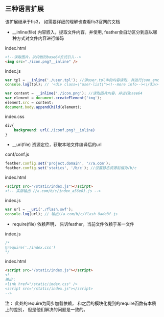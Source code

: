 ## 三种语言扩展

该扩展继承于fis3， 如需要详细的理解也查看fis3官网的文档

* __inline(file) 内容嵌入，提取文件内容，并使用, feather会自动区分到底以哪种方式对文件内容进行编码

index.html

```html
<!--读取图片，以内嵌的base64方式引入-->
<img src="./icon.png?__inline" />
```

index.js
```js
var tpl = __inline('./user.tpl'); //讲user.tpl中的内容读取，并进行json_encode转换
console.log(tpl); // '<div class=\"user-list\"><!--more info--><\/div>'

var content = __inline('./icon.png'); //读取图片内容，并进行base64
var element = document.createElement('img');
element.src = content;
document.body.appendChild(element);
```

index.css
```css
div{
    background: url(./iconf.png?__inline)
}
```

* __uri(file)  资源定位，获取本地文件编译后的url

conf/conf.js
```js
feather.config.set('project.domain', '//a.com');
feather.config.set('statics', '/b/c'); //设置静态资源前缀为/b/c
```

index.html
```html
<scirpt src="/static/index.js"></scirpt>
<!-- 实际输出 //a.com/b/c/index_a56e83.js -->
```

index.js
```js
var url = __uri('./flash.swf');
console.log(url); // 输出//a.com/b/c/flash_8ade3f.js
```

* require(file) 依赖声明， 告诉feather，当前文件依赖于某一文件

index.js
```js
/*
@require('./index.css')
*/
```

index.html
```html
<script src="/static/index.js"></script>
<!--
输出：
<link href="/static/index.css" />
<script src="/static/index.js"></script>
-->
```

注： 此处的require为同步加载依赖， 和之后的模块化提到的require函数有本质上的差别， 但是他们解决的问题是一致的。